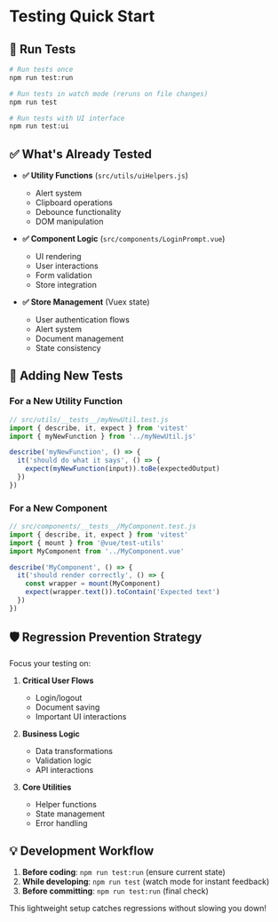 # Testing Quick Start

## 🚀 Run Tests

```bash
# Run tests once
npm run test:run

# Run tests in watch mode (reruns on file changes) 
npm run test

# Run tests with UI interface
npm run test:ui
```

## ✅ What's Already Tested

- **✅ Utility Functions** (`src/utils/uiHelpers.js`)
  - Alert system
  - Clipboard operations  
  - Debounce functionality
  - DOM manipulation

- **✅ Component Logic** (`src/components/LoginPrompt.vue`)
  - UI rendering
  - User interactions
  - Form validation
  - Store integration

- **✅ Store Management** (Vuex state)
  - User authentication flows
  - Alert system
  - Document management
  - State consistency

## 🎯 Adding New Tests

### For a New Utility Function
```javascript
// src/utils/__tests__/myNewUtil.test.js
import { describe, it, expect } from 'vitest'
import { myNewFunction } from '../myNewUtil.js'

describe('myNewFunction', () => {
  it('should do what it says', () => {
    expect(myNewFunction(input)).toBe(expectedOutput)
  })
})
```

### For a New Component
```javascript
// src/components/__tests__/MyComponent.test.js
import { describe, it, expect } from 'vitest'
import { mount } from '@vue/test-utils'
import MyComponent from '../MyComponent.vue'

describe('MyComponent', () => {
  it('should render correctly', () => {
    const wrapper = mount(MyComponent)
    expect(wrapper.text()).toContain('Expected text')
  })
})
```

## 🛡️ Regression Prevention Strategy

Focus your testing on:

1. **Critical User Flows**
   - Login/logout
   - Document saving
   - Important UI interactions

2. **Business Logic**
   - Data transformations
   - Validation logic
   - API interactions

3. **Core Utilities**
   - Helper functions
   - State management
   - Error handling

## 💡 Development Workflow

1. **Before coding**: `npm run test:run` (ensure current state)
2. **While developing**: `npm run test` (watch mode for instant feedback)
3. **Before committing**: `npm run test:run` (final check)

This lightweight setup catches regressions without slowing you down! 